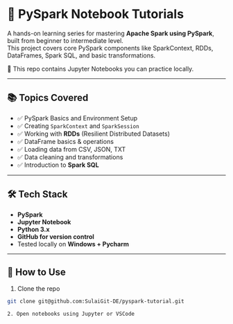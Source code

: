 # 🚀 PySpark Notebook Tutorials

A hands-on learning series for mastering **Apache Spark using PySpark**, built from beginner to intermediate level.  
This project covers core PySpark components like SparkContext, RDDs, DataFrames, Spark SQL, and basic transformations.

📁 This repo contains Jupyter Notebooks you can practice locally.

---

## 📚 Topics Covered

- ✅ PySpark Basics and Environment Setup
- ✅ Creating `SparkContext` and `SparkSession`
- ✅ Working with **RDDs** (Resilient Distributed Datasets)
- ✅ DataFrame basics & operations
- ✅ Loading data from CSV, JSON, TXT
- ✅ Data cleaning and transformations
- ✅ Introduction to **Spark SQL**

---

## 🛠️ Tech Stack

- **PySpark**
- **Jupyter Notebook**
- **Python 3.x**
- **GitHub for version control**
- Tested locally on **Windows + Pycharm**

---

## 🔧 How to Use

1. Clone the repo  
```bash
git clone git@github.com:SulaiGit-DE/pyspark-tutorial.git

2. Open notebooks using Jupyter or VSCode